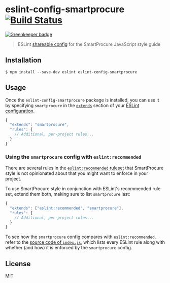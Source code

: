 ﻿# eslint-config-smartprocure [![Build Status](https://travis-ci.org/smartprocure/eslint-config-smartprocure.svg?branch=master)](https://travis-ci.org/smartprocure/eslint-config-smartprocure)

[![Greenkeeper badge](https://badges.greenkeeper.io/smartprocure/eslint-config-smartprocure.svg)](https://greenkeeper.io/)

> ESLint [shareable config](http://eslint.org/docs/developer-guide/shareable-configs.html) for the SmartProcure JavaScript style guide


## Installation

```
$ npm install --save-dev eslint eslint-config-smartprocure
```


## Usage

Once the `eslint-config-smartprocure` package is installed, you can use it by specifying `smartprocure` in the [`extends`](http://eslint.org/docs/user-guide/configuring#extending-configuration-files) section of your [ESLint configuration](http://eslint.org/docs/user-guide/configuring).

```js
{
  "extends": "smartprocure",
  "rules": {
    // Additional, per-project rules...
  }
}
```

### Using the `smartprocure` config with `eslint:recommended`

There are several rules in the [`eslint:recommended` ruleset](http://eslint.org/docs/rules/) that SmartProcure style is not opinionated about that you might want to enforce in your project.

To use SmartProcure style in conjunction with ESLint's recommended rule set, extend them both, making sure to list `smartprocure` last:

```js
{
  "extends": ["eslint:recommended", "smartprocure"],
  "rules": {
    // Additional, per-project rules...
  }
}
```

To see how the `smartprocure` config compares with `eslint:recommended`, refer to the [source code of `index.js`](https://github.com/smartprocure/eslint-config-smartprocure/blob/master/index.js), which lists every ESLint rule along with whether (and how) it is enforced by the `smartprocure` config.

## License

MIT
